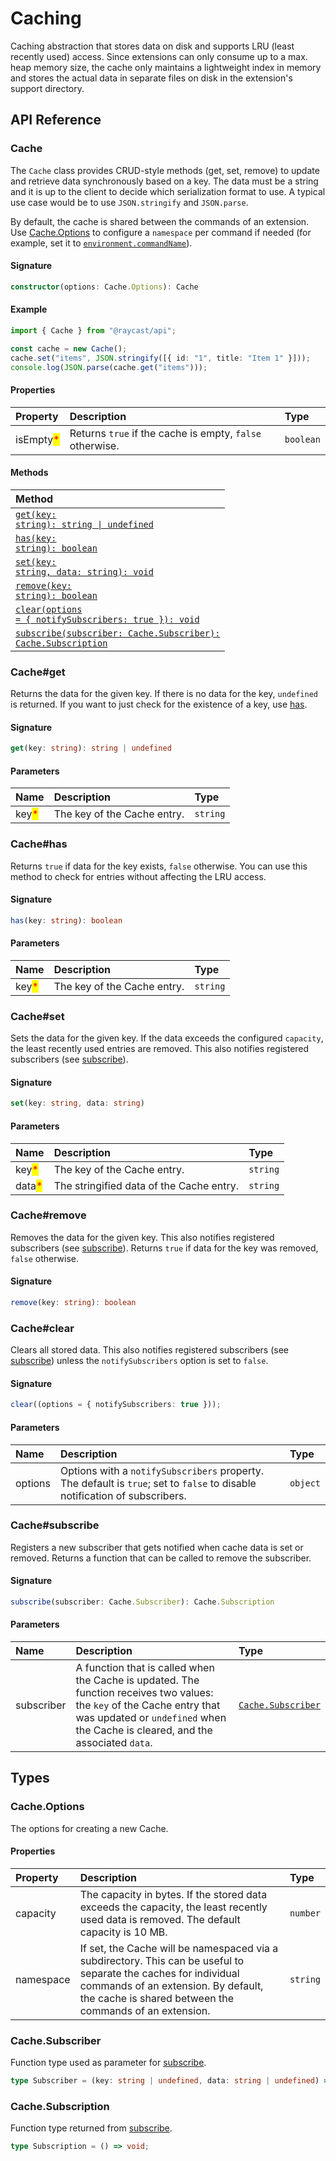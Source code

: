 # Caching

Caching abstraction that stores data on disk and supports LRU (least recently used) access. Since extensions can only consume up to a max. heap memory size, the cache only maintains a lightweight index in memory and stores the actual data in separate files on disk in the extension's support directory.

## API Reference

### Cache

The `Cache` class provides CRUD-style methods (get, set, remove) to update and retrieve data synchronously based on a key. The data must be a string and it is up to the client to decide which serialization format to use.
A typical use case would be to use `JSON.stringify` and `JSON.parse`.

By default, the cache is shared between the commands of an extension. Use [Cache.Options](#cache.options) to configure a `namespace` per command if needed (for example, set it to [`environment.commandName`](./environment.md)).

#### Signature

```typescript
constructor(options: Cache.Options): Cache
```

#### Example

```typescript
import { Cache } from "@raycast/api";

const cache = new Cache();
cache.set("items", JSON.stringify([{ id: "1", title: "Item 1" }]));
console.log(JSON.parse(cache.get("items")));
```

#### Properties

| Property                                  | Description                                              | Type                 |
| :---------------------------------------- | :------------------------------------------------------- | :------------------- |
| isEmpty<mark style="color:red;">\*</mark> | Returns `true` if the cache is empty, `false` otherwise. | <code>boolean</code> |

#### Methods

| Method                                                                                       |
| :------------------------------------------------------------------------------------------- |
| <code>[get(key: string): string \| undefined](#cache-get)</code>                             |
| <code>[has(key: string): boolean](#cache-has)</code>                                         |
| <code>[set(key: string, data: string): void](#cache-set)</code>                              |
| <code>[remove(key: string): boolean](#cache-remove)</code>                                   |
| <code>[clear(options = { notifySubscribers: true }): void](#cache-clear)</code>              |
| <code>[subscribe(subscriber: Cache.Subscriber): Cache.Subscription](#cache-subscribe)</code> |

### Cache#get

Returns the data for the given key. If there is no data for the key, `undefined` is returned.
If you want to just check for the existence of a key, use [has](#cache-has).

#### Signature

```typescript
get(key: string): string | undefined
```

#### Parameters

| Name                                  | Description                 | Type                |
| :------------------------------------ | :-------------------------- | :------------------ |
| key<mark style="color:red;">\*</mark> | The key of the Cache entry. | <code>string</code> |

### Cache#has

Returns `true` if data for the key exists, `false` otherwise.
You can use this method to check for entries without affecting the LRU access.

#### Signature

```typescript
has(key: string): boolean
```

#### Parameters

| Name                                  | Description                 | Type                |
| :------------------------------------ | :-------------------------- | :------------------ |
| key<mark style="color:red;">\*</mark> | The key of the Cache entry. | <code>string</code> |

### Cache#set

Sets the data for the given key.
If the data exceeds the configured `capacity`, the least recently used entries are removed.
This also notifies registered subscribers (see [subscribe](#cache-subscribe)).

#### Signature

```typescript
set(key: string, data: string)
```

#### Parameters

| Name                                   | Description                              | Type                |
| :------------------------------------- | :--------------------------------------- | :------------------ |
| key<mark style="color:red;">\*</mark>  | The key of the Cache entry.              | <code>string</code> |
| data<mark style="color:red;">\*</mark> | The stringified data of the Cache entry. | <code>string</code> |

### Cache#remove

Removes the data for the given key.
This also notifies registered subscribers (see [subscribe](#cache-subscribe)).
Returns `true` if data for the key was removed, `false` otherwise.

#### Signature

```typescript
remove(key: string): boolean
```

### Cache#clear

Clears all stored data.
This also notifies registered subscribers (see [subscribe](#cache-subscribe)) unless the `notifySubscribers` option is set to `false`.

#### Signature

```typescript
clear((options = { notifySubscribers: true }));
```

#### Parameters

| Name    | Description                                                                                                                | Type                |
| :------ | :------------------------------------------------------------------------------------------------------------------------- | :------------------ |
| options | Options with a `notifySubscribers` property. The default is `true`; set to `false` to disable notification of subscribers. | <code>object</code> |

### Cache#subscribe

Registers a new subscriber that gets notified when cache data is set or removed.
Returns a function that can be called to remove the subscriber.

#### Signature

```typescript
subscribe(subscriber: Cache.Subscriber): Cache.Subscription
```

#### Parameters

| Name       | Description                                                                                                                                                                                               | Type                                               |
| :--------- | :-------------------------------------------------------------------------------------------------------------------------------------------------------------------------------------------------------- | :------------------------------------------------- |
| subscriber | A function that is called when the Cache is updated. The function receives two values: the `key` of the Cache entry that was updated or `undefined` when the Cache is cleared, and the associated `data`. | <code>[Cache.Subscriber](#cache.subscriber)</code> |

## Types

### Cache.Options

The options for creating a new Cache.

#### Properties

| Property | Description | Type |
| :--- | :--- | :--- |
| capacity | The capacity in bytes. If the stored data exceeds the capacity, the least recently used data is removed. The default capacity is 10 MB. | <code>number</code> |
| namespace | If set, the Cache will be namespaced via a subdirectory. This can be useful to separate the caches for individual commands of an extension. By default, the cache is shared between the commands of an extension. | <code>string</code> |

### Cache.Subscriber

Function type used as parameter for [subscribe](#cache-subscribe).

```typescript
type Subscriber = (key: string | undefined, data: string | undefined) => void;
```

### Cache.Subscription

Function type returned from [subscribe](#cache-subscribe).

```typescript
type Subscription = () => void;
```
